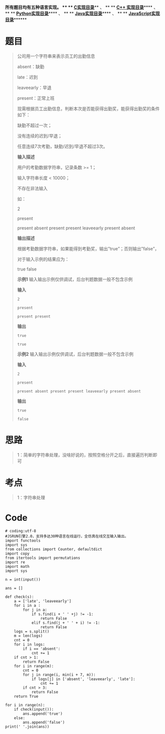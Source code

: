 **所有题目均有五种语言实现。 ** **
**[C实现目录](https://renjie.blog.csdn.net/article/details/129190260
"C实现目录")****** 、 ** ** **[C++
实现目录](https://blog.csdn.net/misayaaaaa/category_12036814.html "C++
实现目录")****** 、 ** **
**[Python实现目录](https://blog.csdn.net/misayaaaaa/category_12111005.html
"Python实现目录")****** 、 ** **
**[Java实现目录](https://blog.csdn.net/misayaaaaa/category_12111006.html
"Java实现目录")****** 、 ** **
**[JavaScript实现目录](https://blog.csdn.net/misayaaaaa/category_12199270.html
"JavaScript实现目录")********

# 题目

> 公司用一个字符串来表示员工的出勤信息
>
> absent：缺勤
>
> late：迟到
>
> leaveearly：早退
>
> present：正常上班
>
> 现需根据员工出勤信息，判断本次是否能获得出勤奖，能获得出勤奖的条件如下：
>
> 缺勤不超过一次；
>
> 没有连续的迟到/早退；
>
> 任意连续7次考勤，缺勤/迟到/早退不超过3次。
>
> **输入描述**
>
> 用户的考勤数据字符串，记录条数 >= 1；
>
> 输入字符串长度 < 10000；
>
> 不存在非法输入
>
> 如：
>
> 2
>
> present
>
> present absent present present leaveearly present absent
>
> **输出描述**
>
> 根据考勤数据字符串，如果能得到考勤奖，输出”true”；否则输出”false”，
>
> 对于输入示例的结果应为：
>
> true false
>
> **示例1** 输入输出示例仅供调试，后台判题数据一般不包含示例
>
> **输入**
>
> `2`
>
> `present`
>
> `present present`
>
> **输出**
>
> `true`
>
> `true`
>
> **示例2** 输入输出示例仅供调试，后台判题数据一般不包含示例
>
> **输入**
>
> `2`
>
> `present`
>
> `present absent present present leaveearly present absent`
>
> **输出**
>
> `true`
>
> `false`

# 思路

> 1：简单的字符串处理，没啥好说的，按照空格分开之后，直接遍历判断即可

# 考点

> 1：字符串处理

# Code

    
    
    # coding:utf-8
    #JSRUN引擎2.0，支持多达30种语言在线运行，全仿真在线交互输入输出。 
    import functools
    import sys
    from collections import Counter, defaultdict
    import copy
    from itertools import permutations
    import re
    import math
    import sys
    
    n = int(input())
    
    ans = []
    
    def check(s):
        a = ['late', 'leaveearly']
        for i in a :
            for j in a:
                if s.find(i + ' ' +j) != -1:
                    return False
                elif s.find(j + ' ' + i) != -1:
                    return False
        logs = s.split()
        m = len(logs)
        cnt = 0
        for i in logs:
            if i == 'absent':
                cnt += 1
        if cnt > 1:
            return False
        for i in range(m):
            cnt = 0
            for j in range(i, min(i + 7, m)):
                if logs[j] in ['absent', 'leaveearly', 'late']:
                    cnt += 1
            if cnt > 3:
                return False
        return True
    
    for i in range(n):
        if check(input()):
            ans.append('true')
        else:
            ans.append('false')
    print(' '.join(ans))
    

